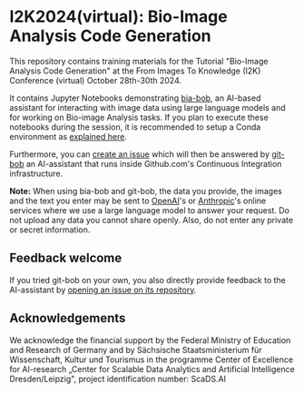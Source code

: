 # I2K2024(virtual): Bio-Image Analysis Code Generation

This repository contains training materials for the Tutorial "Bio-Image Analysis Code Generation" at the From Images To Knowledge (I2K) Conference (virtual) October 28th-30th 2024.

It contains Jupyter Notebooks demonstrating [bia-bob](https://github.com/haesleinhuepf/bia-bob), an AI-based assistant for interacting with image data using large language models and for working on Bio-image Analysis tasks. If you plan to execute these notebooks during the session, it is recommended to setup a Conda environment as [explained here](https://scads.github.io/generative-ai-notebooks/00_setup/readme.html).

Furthermore, you can [create an issue](https://github.com/haesleinhuepf/i2k2024-ai-code-generation/issues/new/choose) which will then be answered by [git-bob](https://github.com/haesleinhuepf/git-bob) an AI-assistant that runs inside Github.com's Continuous Integration infrastructure.

**Note:** When using bia-bob and git-bob, the data you provide, the images and the text you enter may be sent to [OpenAI](https://openai.com/)'s or [Anthropic](https://www.anthropic.com/api)'s online services where we use a large language model to answer your request. 
Do not upload any data you cannot share openly. Also, do not enter any private or secret information.

## Feedback welcome

If you tried git-bob on your own, you also directly provide feedback to the AI-assistant by [opening an issue on its repository](i2k2024-ai-code-generation).

## Acknowledgements

We acknowledge the financial support by the Federal Ministry of Education and Research of Germany and by Sächsische Staatsministerium für Wissenschaft, Kultur und Tourismus in the programme Center of Excellence for AI-research „Center for Scalable Data Analytics and Artificial Intelligence Dresden/Leipzig", project identification number: ScaDS.AI

